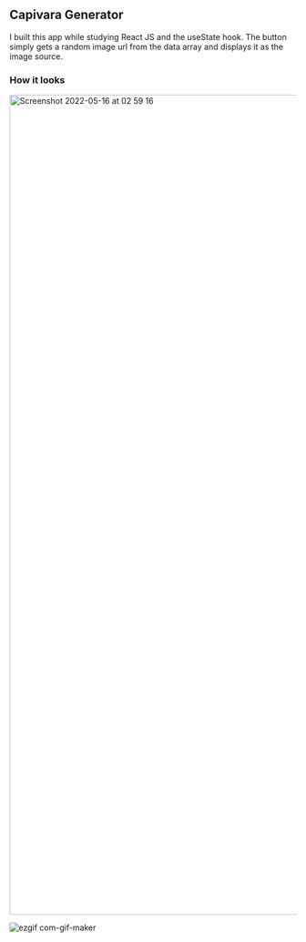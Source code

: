 ## Capivara Generator

I built this app while studying React JS and the useState hook. The button simply gets a random image url from the data array and displays it as the image source.

### How it looks

<img width="1440" alt="Screenshot 2022-05-16 at 02 59 16" src="https://user-images.githubusercontent.com/94570140/168508914-33a66165-6655-469a-a77d-4f3855f19b58.png">

![ezgif com-gif-maker](https://user-images.githubusercontent.com/94570140/168509124-2f61153b-9ce8-481e-8cdc-24cb894246fa.gif)
